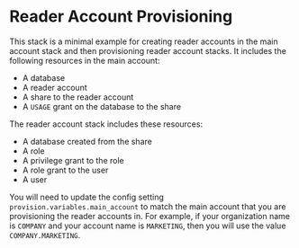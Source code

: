 # Reader Account Provisioning

This stack is a minimal example for creating reader accounts in the main account stack and then provisioning reader account stacks. It includes the following resources in the main account:

* A database
* A reader account
* A share to the reader account
* A `USAGE` grant on the database to the share

The reader account stack includes these resources:

* A database created from the share
* A role
* A privilege grant to the role
* A role grant to the user
* A user

You will need to update the config setting `provision.variables.main_account` to match the main account that you are provisioning the reader accounts in. For example, if your organization name is `COMPANY` and your account name is `MARKETING`, then you will use the value `COMPANY.MARKETING`.
